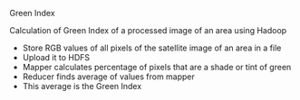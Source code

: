 Green Index

Calculation of Green Index of a processed image of an area using Hadoop

- Store RGB values of all pixels of the satellite image of an area in a file
- Upload it to HDFS
- Mapper calculates percentage of pixels that are a shade or tint of green
- Reducer finds average of values from mapper
- This average is the Green Index
